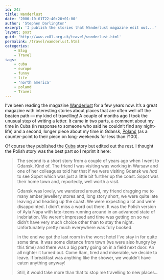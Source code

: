 ```yaml
---
id: 243
title: Wanderlust
date: '2006-10-01T22:40:20+01:00'
author: 'Stephen Darlington'
excerpt: 'I publish the stories that Wanderlust magazine edit out...'
layout: post
guid: 'http://www.zx81.org.uk/travel/wanderlust.html'
permalink: /travel/wanderlust.html
categories:
    - Blog
    - Travel
tags:
    - cuba
    - europe
    - funny
    - life
    - 'north america'
    - poland
    - Travel
---
```


I’ve been reading the magazine [Wanderlust](http://www.wanderlust.co.uk/ "Wanderlust magazine") for a few years now. It’s a great magazine with interesting stories about places that are often well off the beaten path — my kind of travelling! A couple of months ago I took the unusual step of writing a letter. It came in two parts, a comment about my time in Cuba (in response to someone who said he couldn’t find any night-life) and a second, longer piece about my time in Gdansk, [Poland](/travel/poland.html) (as a counter-point to their piece on long-weekends for less than ?100).

Of course they published the [Cuba](/travel/cuba.html) story but edited out the rest. I thought the Polish story was the best part so I reprint it here:

> The second is a short story from a couple of years ago when I went to Gdansk. Kind of. The friend I was visiting was working in Warsaw and one of her colleagues told her that if we were visiting Gdansk we *had* to see Sopot which was just a little bit further up the coast. Sopot was their home town and, reportedly, well worth a visit.
> 
> Gdansk was lovely, we wandered around, my friend dragging me to many amber jewellery stores and, long story short, we were quite late leaving and heading up the coast. We were expecting a lot and were disappointed. I didn’t miss a word out there. It was the Polish version of Ayia Napa with late-teens running around in an advanced state of inebriation. We weren’t impressed and time was getting on so we didn’t have very much choice other than to stay the night. Unfortunately pretty much everywhere was fully booked.
> 
> In the end we got the last room in the worst hotel I’ve stay in for quite some time. It was some distance from town (we were also hungry by this time) and there was a big party going on in a field next door. An all nighter it turned out. Come 6am, tired and miserable, we decide to leave. If breakfast was anything like the shower, we wouldn’t have eaten anything anyway!
> 
> Still, it would take more than that to stop me travelling to new places…